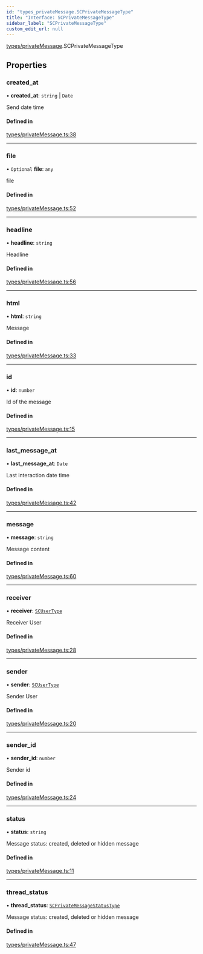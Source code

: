 ```yaml
---
id: "types_privateMessage.SCPrivateMessageType"
title: "Interface: SCPrivateMessageType"
sidebar_label: "SCPrivateMessageType"
custom_edit_url: null
---
```


[types/privateMessage](../modules/types_privateMessage.md).SCPrivateMessageType

## Properties

### created\_at

• **created\_at**: `string` \| `Date`

Send date time

#### Defined in

[types/privateMessage.ts:38](https://github.com/selfcommunity/community-ui/blob/e8a635a/packages/sc-core/src/types/privateMessage.ts#L38)

___

### file

• `Optional` **file**: `any`

file

#### Defined in

[types/privateMessage.ts:52](https://github.com/selfcommunity/community-ui/blob/e8a635a/packages/sc-core/src/types/privateMessage.ts#L52)

___

### headline

• **headline**: `string`

Headline

#### Defined in

[types/privateMessage.ts:56](https://github.com/selfcommunity/community-ui/blob/e8a635a/packages/sc-core/src/types/privateMessage.ts#L56)

___

### html

• **html**: `string`

Message

#### Defined in

[types/privateMessage.ts:33](https://github.com/selfcommunity/community-ui/blob/e8a635a/packages/sc-core/src/types/privateMessage.ts#L33)

___

### id

• **id**: `number`

Id of the message

#### Defined in

[types/privateMessage.ts:15](https://github.com/selfcommunity/community-ui/blob/e8a635a/packages/sc-core/src/types/privateMessage.ts#L15)

___

### last\_message\_at

• **last\_message\_at**: `Date`

Last interaction date time

#### Defined in

[types/privateMessage.ts:42](https://github.com/selfcommunity/community-ui/blob/e8a635a/packages/sc-core/src/types/privateMessage.ts#L42)

___

### message

• **message**: `string`

Message content

#### Defined in

[types/privateMessage.ts:60](https://github.com/selfcommunity/community-ui/blob/e8a635a/packages/sc-core/src/types/privateMessage.ts#L60)

___

### receiver

• **receiver**: [`SCUserType`](types_user.SCUserType.md)

Receiver User

#### Defined in

[types/privateMessage.ts:28](https://github.com/selfcommunity/community-ui/blob/e8a635a/packages/sc-core/src/types/privateMessage.ts#L28)

___

### sender

• **sender**: [`SCUserType`](types_user.SCUserType.md)

Sender User

#### Defined in

[types/privateMessage.ts:20](https://github.com/selfcommunity/community-ui/blob/e8a635a/packages/sc-core/src/types/privateMessage.ts#L20)

___

### sender\_id

• **sender\_id**: `number`

Sender id

#### Defined in

[types/privateMessage.ts:24](https://github.com/selfcommunity/community-ui/blob/e8a635a/packages/sc-core/src/types/privateMessage.ts#L24)

___

### status

• **status**: `string`

Message status: created, deleted or hidden message

#### Defined in

[types/privateMessage.ts:11](https://github.com/selfcommunity/community-ui/blob/e8a635a/packages/sc-core/src/types/privateMessage.ts#L11)

___

### thread\_status

• **thread\_status**: [`SCPrivateMessageStatusType`](../enums/types_privateMessage.SCPrivateMessageStatusType.md)

Message status: created, deleted or hidden message

#### Defined in

[types/privateMessage.ts:47](https://github.com/selfcommunity/community-ui/blob/e8a635a/packages/sc-core/src/types/privateMessage.ts#L47)
